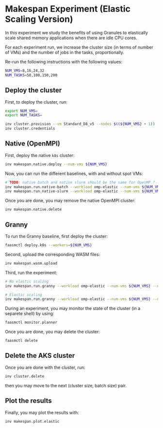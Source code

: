 # Makespan Experiment (Elastic Scaling Version)

In this experiment we study the benefits of using Granules to elastically
scale shared memory applications when there are idle CPU cores.

For each experiment run, we increase the cluster size (in terms of number of
VMs) and the number of jobs in the tasks, proportionally.

Re-run the following instructions with the following values:

```bash
NUM_VMS=8,16,24,32
NUM_TASKS=50,100,150,200
```

## Deploy the cluster

First, to deploy the cluster, run:

```bash
export NUM_VMS=
export NUM_TASKS=

inv cluster.provision --vm Standard_D8_v5 --nodes $((${NUM_VMS} + 1))
inv cluster.credentials
```

## Native (OpenMPI)

First, deploy the native `k8s` cluster:

```bash
inv makespan.native.deploy --num-vms ${NUM_VMS}
```

Now, you can run the different baselines, with and without spot VMs:

```bash
# TODO: native batch and native slurm should be the same for OpenMP ?
inv makespan.run.native-batch --workload omp-elastic --num-vms ${NUM_VMS} --num-tasks ${NUM_TASKS}
inv makespan.run.native-slurm --workload omp-elastic --num-vms ${NUM_VMS} --num-tasks ${NUM_TASKS}
```

Once you are done, you may remove the native OpenMPI cluster:

```bash
inv makespan.native.delete
```

## Granny

To run the Granny baseline, first deploy the cluster:

```bash
faasmctl deploy.k8s --workers=${NUM_VMS}
```

Second, upload the corresponding WASM files:

```bash
inv makespan.wasm.upload
```

Third, run the experiment:

```bash
# No elastic scaling
inv makespan.run.granny --workload omp-elastic --num-vms ${NUM_VMS} --num-tasks ${NUM_TASKS}

# Elastic scaling
inv makespan.run.granny --workload omp-elastic --num-vms ${NUM_VMS} --num-tasks ${NUM_TASKS} --elastic
```

During an experiment, you may monitor the state of the cluster (in a separete
shell) by using:

```bash
faasmctl monitor.planner
```

Once you are done, you may delete the cluster:

```bash
faasmctl delete
```

## Delete the AKS cluster

Once you are done with the cluster, run:

```bash
inv cluster.delete
```

then you may move to the next (cluster size, batch size) pair.

## Plot the results

Finally, you may plot the results with:

```bash
inv makespan.plot.elastic
```
